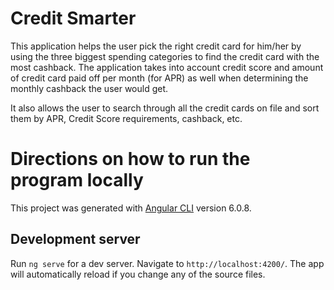 # Credit Smarter
This application helps the user pick the right credit card for him/her by using the three biggest spending categories to find the credit card with the most cashback. The application takes into account credit score and amount of credit card paid off per month (for APR) as well when determining the monthly cashback the user would get. 

It also allows the user to search through all the credit cards on file and sort them by APR, Credit Score requirements, cashback, etc.




# Directions on how to run the program locally

This project was generated with [Angular CLI](https://github.com/angular/angular-cli) version 6.0.8.

## Development server

Run `ng serve` for a dev server. Navigate to `http://localhost:4200/`. The app will automatically reload if you change any of the source files.


